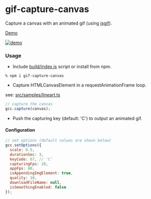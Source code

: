# gif-capture-canvas

Capture a canvas with an animated gif (using [jsgif](https://github.com/antimatter15/jsgif)).

[Demo](https://abagames.github.io/gif-capture-canvas/index.html?lineart)

[![demo](https://abagames.github.io/gif-capture-canvas/demo.gif)](https://abagames.github.io/gif-capture-canvas/index.html?lineart)

### Usage

- Include [build/index.js](https://github.com/abagames/gif-capture-canvas/blob/master/build/index.js) script or install from npm.

```
% npm i gif-capture-canvas
```

- Capture HTMLCanvasElement in a requestAnimationFrame loop.

see: [src/samples/lineart.ts](https://github.com/abagames/gif-capture-canvas/blob/master/src/samples/lineart.ts)

```js
// capture the canvas
gcc.capture(canvas);
```

- Push the capturing key (default: 'C') to output an animated gif.

#### Configuration

```js
// set options (default values are shown below)
gcc.setOptions({
  scale: 0.5,
  durationSec: 3,
  keyCode: 67, // 'C'
  capturingFps: 20,
  appFps: 60,
  isAppendingImgElement: true,
  quality: 10,
  downloadFileName: null,
  isSmoothingEnabled: false
});
```
